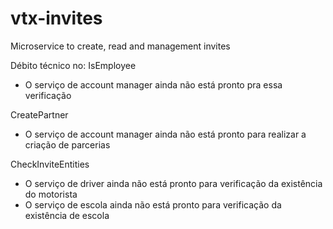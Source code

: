 # vtx-invites
Microservice to create, read and management invites

Débito técnico no:
IsEmployee
  - O serviço de account manager ainda não está pronto pra essa verificação

CreatePartner
  - O serviço de account manager ainda não está pronto para realizar a criação de parcerias

CheckInviteEntities
  - O serviço de driver ainda não está pronto para verificação da existência do motorista
  - O serviço de escola ainda não está pronto para verificação da existência de escola
